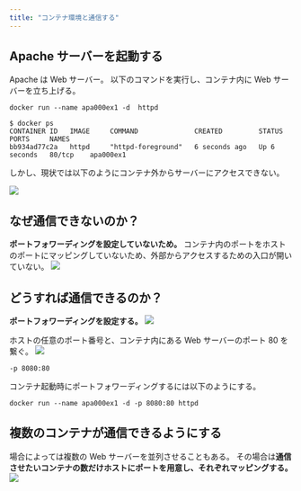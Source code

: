 ```yaml
---
title: "コンテナ環境と通信する"
---
```


## Apache サーバーを起動する

Apache は Web サーバー。
以下のコマンドを実行し、コンテナ内に Web サーバーを立ち上げる。

```shell
docker run --name apa000ex1 -d  httpd
```

```shell
$ docker ps
CONTAINER ID   IMAGE     COMMAND              CREATED         STATUS         PORTS     NAMES
bb934ad77c2a   httpd     "httpd-foreground"   6 seconds ago   Up 6 seconds   80/tcp    apa000ex1
```

しかし、現状では以下のようにコンテナ外からサーバーにアクセスできない。

![](https://storage.googleapis.com/zenn-user-upload/f3061ed05ffa-20240609.png)

## なぜ通信できないのか？

**ポートフォワーディングを設定していないため。**
コンテナ内のポートをホストのポートにマッピングしていないため、外部からアクセスするための入口が開いていない。
![](https://storage.googleapis.com/zenn-user-upload/1d24f11b0512-20240609.png)

## どうすれば通信できるのか？

**ポートフォワーディングを設定する。**
![](https://storage.googleapis.com/zenn-user-upload/4862e5befd97-20240609.png)

ホストの任意のポート番号と、コンテナ内にある Web サーバーのポート 80 を繋ぐ。
![](https://storage.googleapis.com/zenn-user-upload/de011fc8f08d-20240609.png)

```shell
-p 8080:80
```

コンテナ起動時にポートフォワーディングするには以下のようにする。

```shell
docker run --name apa000ex1 -d -p 8080:80 httpd
```

## 複数のコンテナが通信できるようにする

場合によっては複数の Web サーバーを並列させることもある。
その場合は**通信させたいコンテナの数だけホストにポートを用意し、それぞれマッピングする。**
![](https://storage.googleapis.com/zenn-user-upload/cb50c1eb2f4e-20240609.png)
